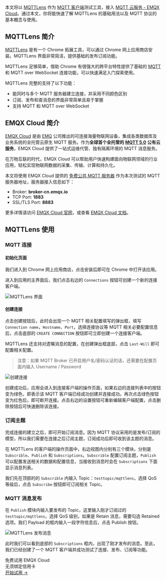 本文将以 [MQTTLens](https://chrome.google.com/webstore/detail/mqttlens/hemojaaeigabkbcookmlgmdigohjobjm/related?hl=zh_cn) 作为 [MQTT 客户端](https://www.emqx.com/zh/blog/introduction-to-the-commonly-used-mqtt-client-library)测试工具，接入 [MQTT 云服务 - EMQX Cloud](https://www.emqx.com/zh/cloud)。通过本文，你将能快速了解 MQTTLens 的基础用法以及 MQTT 协议的基本概念与使用。



## MQTTLens 简介

[MQTTLens](https://chrome.google.com/webstore/detail/mqttlens/hemojaaeigabkbcookmlgmdigohjobjm/related?hl=zh_cn) 是有一个 Chrome 拓展工具，可以通过 Chrome 网上应用商店安装。MQTTLens 界面非常简洁，提供基础的发布订阅功能。

MQTTLens 足够简单，借助 Chrome 有很强大的跨平台特性提供了基础的 [MQTT](https://www.emqx.com/zh/mqtt-guide) 和 MQTT over WebSocket 连接功能，可以快速满足入门探索使用。

MQTTLens 完整的支持了以下功能：

- 能同时与多个 MQTT 服务器建立连接，并采用不同颜色区别
- 订阅、发布和查消息的界面非常简单且易于掌握
- 支持 MQTT 和 MQTT over WebSocket



## EMQX Cloud 简介

[EMQX Cloud](https://www.emqx.com/zh/cloud) 是由 [EMQ](https://www.emqx.com/zh) 公司推出的可连接海量物联网设备，集成各类数据库及业务系统的全托管云原生 MQTT 服务。作为**全球首个全托管的** [**MQTT 5.0**](https://www.emqx.com/zh/blog/introduction-to-mqtt-5) **公有云服务**，EMQX Cloud 提供了一站式运维代管、独有隔离环境的 MQTT 消息服务。

在万物互联的时代，EMQX Cloud 可以帮助用户快速构建面向物联网领域的行业应用，轻松实现物联网数据的采集、传输、计算和持久化。

本文将使用 EMQX Cloud 提供的 [免费公共 MQTT 服务器](https://www.emqx.com/zh/mqtt/public-mqtt5-broker) 作为本次测试的 MQTT 服务器地址，服务器接入信息如下：

- Broker: **broker-cn.emqx.io**
- TCP Port: **1883**
- SSL/TLS Port: **8883**

更多详情请访问 [EMQX Cloud 官网](https://www.emqx.com/zh/cloud)，或查看 [EMQX Cloud 文档](https://docs.emqx.com/zh/cloud/latest/)。



## MQTTLens 使用

### MQTT 连接

#### 初始化页面

我们进入到 Chrome 网上应用商店，点击安装后即可在 Chrome 中打开该应用。

进入到应用的主界面后，我们点击右边的 `Connections` 按钮可创建一个新的连接客户端。

![MQTTLens 界面](https://assets.emqx.com/images/017284bd21723e22993d75f23050348d.png)

#### 创建连接

点击创建按钮后，此时会出现一个 MQTT 相关配置填写的弹出框，填写 `Connection name`，`Hostname`、`Port`，选择连接协议等 MQTT 相关必要配置信息后，点击底部的 `CREATE CONNECTION` 按钮即可立即创建一个连接客户端。

MQTTLens 还支持对遗嘱消息的配置，在创建弹出框底部，点击 `Last-Will` 即可配置相关配置。

> 注意：如果 MQTT Broker 已开启用户名/密码认证的话，还需要在配置页面内输入 Username / Password

![创建连接](https://assets.emqx.com/images/314c56bdde5cbfc64d48813a52851929.png)

创建成功后，应用会进入到连接客户端的操作页面，如果右边的连接列表中的按钮变为绿色，即表示该 MQTT 客户端已经成功创建并连接成功。再次点击绿色按钮变为红色后，即可断开连接。点击右边的设置按钮可重新编辑客户端配置，点击删除按钮后可快速删除该连接。

### 订阅主题

完成连接的建立之后，即可开始订阅消息。因为 MQTT 协议采用的是发布/订阅的模型，所以我们需要在连接之后订阅主题，订阅成功后即可收到该主题的消息。

在 MQTTLens 的客户端的操作页面中，右边视图内分别有三个模块，分别是 `Subscrible`、`Publish` 和 `Subscriptions`。`Subscrible` 配置订阅主题，`Publish` 可以配置发送相关的数据和配置信息，当接收到消息时会在 `Subscriptions` 下面显示消息列表。

我们先在顶部的的 `Subscrible` 内输入 Topic：`testtopic/mqttlens`，选择 QoS 等级后，点击 `Subscribe` 按钮即可订阅相关 Topic。

### MQTT 消息发布

在 `Publish` 模块内输入要发布的 Topic，这里输入刚才订阅过的 `testtopic/mqttlens`，选择 QoS 级别，如果是 Retain 消息，需要勾选 Retained 选项。我们 Payload 的框内输入一段字符信息后，点击 Publish 按钮。

![MQTTLens 发布消息](https://assets.emqx.com/images/1022237564e692fa597e9236ecd81640.png)

此时我们可以看到底部的 `Subscriptions` 框内，出现了刚才发布的消息。至此，我们已经创建了一个 MQTT 客户端并成功测试了连接、发布、订阅等功能。


<section class="promotion">
    <div>
        免费试用 EMQX Cloud
        <div class="is-size-14 is-text-normal has-text-weight-normal">无须绑定信用卡</div>
    </div>
    <a href="https://accounts-zh.emqx.com/signup?continue=https://cloud.emqx.com/console/deployments/0?oper=new" class="button is-gradient px-5">开始试用 →</a >
</section>
